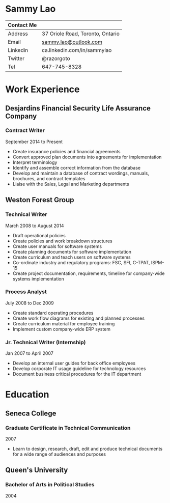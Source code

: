 Sammy Lao
=========

Contact Me ||
--------|-----------------------|
Address | 37 Oriole Road, Toronto, Ontario   |
Email   | sammy.lao@outlook.com |
Linkedin | ca.linkedin.com/in/sammylao |
Twitter | @razorgoto            |
Tel     | 647-745-8328          |

Work Experience
===============

Desjardins Financial Security Life Assurance Company
----------------------------------------------------

### Contract Writer

September 2014 to Present

-   Create insurance policies and financial agreements
-   Convert approved plan documents into agreements for implementation
-   Interpret terminology
-   Identify and assemble correct information from the database
-   Develop and maintain a database of contract wordings, manuals, brochures, and contract templates 
-   Liaise with the Sales, Legal and Marketing departments

Weston Forest Group
-------------------

### Technical Writer

March 2008 to August 2014

-   Draft operational policies  
-   Create policies and work breakdown structures  
-   Create user manuals for software systems  
-   Create planning documents for software implementation  
-   Create curriculum and teach users on software systems  
-   Co-ordinate industry and regulatory programs: FSC, SFI, C-TPAT, ISPM-15  
-   Create project documentation, requirements, timeline for company-wide systems implementation

### Process Analyst

July 2008 to Dec 2009

-   Create standard operating procedures  
-   Create work flow diagrams for existing and planned processes  
-   Create curriculum material for employee training  
-   Implement custom company-wide ERP system

### Jr. Technical Writer (Internship)

Jan 2007 to April 2007

-   Develop an internal user guides for back office employees  
-   Develop corporate IT usage guideline for technology resources  
-   Document business critical procedures for the IT department


Education
=========

Seneca College
--------------

### Graduate Certificate in Technical Communication

2007

- Learn to design, research, draft, edit and produce technical documents for a wide range of audiences and purposes

Queen's University
------------------

### Bachelor of Arts in Political Studies

2004
